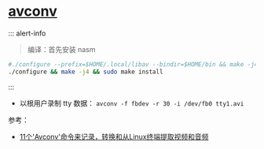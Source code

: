<link href="../../css/style.css" rel="stylesheet" type="text/css" />


# [avconv](https://libav.org/download/)

::: alert-info

> 编译：首先安装 nasm

```Bash
#./configure --prefix=$HOME/.local/libav --bindir=$HOME/bin && make -j4 && make install
./configure && make -j4 && sudo make install
```

:::

+ 以根用户录制 tty 数据： `avconv -f fbdev -r 30 -i /dev/fb0 tty1.avi`


参考：

+ [11个'Avconv'命令来记录，转换和从Linux终端提取视频和音频][avconv]

[avconv]: https://www.howtoing.com/avconv-command-examples